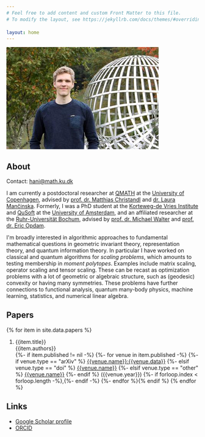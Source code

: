 ```yaml
---
# Feel free to add content and custom Front Matter to this file.
# To modify the layout, see https://jekyllrb.com/docs/themes/#overriding-theme-defaults

layout: home
---
```


[![Me](/assets/images/oberwolfach-me.jpeg "Copyright: Mathematisches Forschungsinstitut Oberwolfach")](https://opc.mfo.de/detail?photo_id=24560)

## About

Contact: [hani@math.ku.dk](mailto:hani@math.ku.dk)

I am currently a postdoctoral researcher at [QMATH](https://qmath.ku.dk) at the [University of Copenhagen](https://ku.dk/), advised by [prof. dr. Matthias Christandl](https://www.math.ku.dk/english/staff/?pure=en/persons/475476) and [dr. Laura Mančinska](https://www.math.ku.dk/english/staff/?pure=en/persons/604782).
Formerly, I was a PhD student at the [Korteweg-de Vries Institute](https://kdvi.uva.nl/) and [QuSoft](https://qusoft.org/) at the [University of Amsterdam](https://uva.nl/), and an affiliated researcher at the [Ruhr-Universit&auml;t Bochum](https://www.ruhr-uni-bochum.de/), advised by [prof. dr. Michael Walter](https://qi.ruhr-uni-bochum.de/walter) and [prof. dr. Eric Opdam](https://staff.fnwi.uva.nl/e.m.opdam/).

I'm broadly interested in algorithmic approaches to fundamental mathematical questions in geometric invariant theory, representation theory, and quantum information theory.
In particular I have worked on classical and quantum algorithms for *scaling problems*, which amounts to testing membership in *moment polytopes*. Examples include matrix scaling, operator scaling and tensor scaling.
These can be recast as optimization problems with a lot of geometric or algebraic structure, such as (geodesic) convexity or having many symmetries.
These problems have further connections to functional analysis, quantum many-body physics, machine learning, statistics, and numerical linear algebra.

## Papers
{% for item in site.data.papers %}
1. {{item.title}} \
  {{item.authors}} \
  {%- if item.published != nil -%} {%- for venue in item.published -%} {%- if venue.type == "arXiv" %}
  [{{venue.name}}:{{venue.data}}](https://arxiv.org/abs/{{venue.data}})
  {%- elsif venue.type == "doi" %}
  [{{venue.name}}](https://dx.doi.org/{{venue.data}})
  {%- elsif venue.type == "other" %}
  [{{venue.name}}]({{venue.data}})
  {%- endif %}
  ({{venue.year}})
  {%- if forloop.index < forloop.length -%},{%- endif -%}
  {%- endfor %}{% endif %}
{% endfor %}

## Links
- [Google Scholar profile](https://scholar.google.com/citations?user=rD1Dw8kAAAAJ)
- [ORCID](https://orcid.org/0000-0003-3627-3636)
